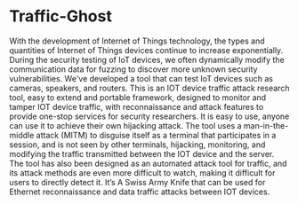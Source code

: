 # Traffic-Ghost
  With the development of Internet of Things technology, the types and quantities of Internet of Things devices continue to increase exponentially. During the security testing of IoT devices, we often dynamically modify the communication data for fuzzing to discover more unknown security vulnerabilities. We've developed a tool that can test IoT devices such as cameras, speakers, and routers.
  This is an IOT device traffic attack research tool, easy to extend and portable framework, designed to monitor and tamper IOT device traffic, with reconnaissance and attack features to provide one-stop services for security researchers. It is easy to use, anyone can use it to achieve their own hijacking attack.
  The tool uses a man-in-the-middle attack (MITM) to disguise itself as a terminal that participates in a session, and is not seen by other terminals, hijacking, monitoring, and modifying the traffic transmitted between the IOT device and the server. The tool has also been designed as an automated attack tool for traffic, and its attack methods are even more difficult to watch, making it difficult for users to directly detect it. It’s A Swiss Army Knife that can be used for Ethernet reconnaissance and data traffic attacks between IOT devices.
